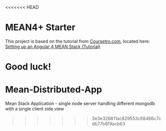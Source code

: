 <<<<<<< HEAD
# MEAN4+ Starter

This project is based on the tutorial from [Coursetro.com](https://coursetro.com), located here:
[Setting up an Angular 4 MEAN Stack (Tutorial)](https://coursetro.com/posts/code/84/Setting-up-an-Angular-4-MEAN-Stack-(Tutorial))

Good luck!
=======
# Mean-Distributed-App
Mean Stack Application - single node server handling different mongodb with a single client side view
>>>>>>> 3e3e328811ac829553c68466c7cdb77b6f9acb63
